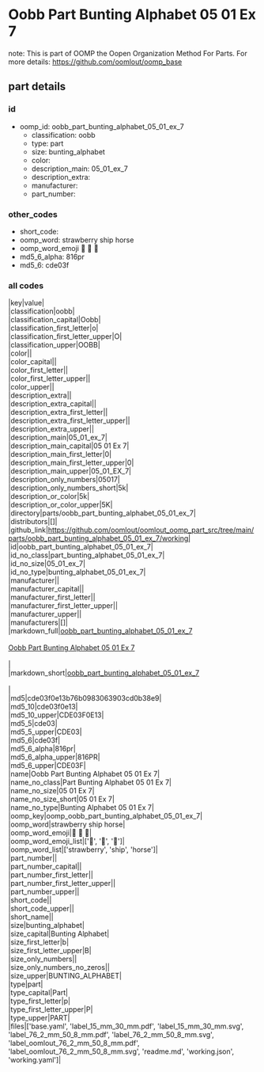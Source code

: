 # Oobb Part Bunting Alphabet 05 01 Ex 7  

note: This is part of OOMP the Oopen Organization Method For Parts. For more details: https://github.com/oomlout/oomp_base

##  part details





### id
* oomp_id: oobb_part_bunting_alphabet_05_01_ex_7
  * classification: oobb
  * type: part
  * size: bunting_alphabet
  * color: 
  * description_main: 05_01_ex_7
  * description_extra: 
  * manufacturer: 
  * part_number: 

### other_codes
* short_code: 
* oomp_word: strawberry ship horse
* oomp_word_emoji :strawberry: :ship: :horse:
* md5_6_alpha: 816pr
* md5_6: cde03f

### all codes 
|key|value|  
|classification|oobb|  
|classification_capital|Oobb|  
|classification_first_letter|o|  
|classification_first_letter_upper|O|  
|classification_upper|OOBB|  
|color||  
|color_capital||  
|color_first_letter||  
|color_first_letter_upper||  
|color_upper||  
|description_extra||  
|description_extra_capital||  
|description_extra_first_letter||  
|description_extra_first_letter_upper||  
|description_extra_upper||  
|description_main|05_01_ex_7|  
|description_main_capital|05 01 Ex 7|  
|description_main_first_letter|0|  
|description_main_first_letter_upper|0|  
|description_main_upper|05_01_EX_7|  
|description_only_numbers|05017|  
|description_only_numbers_short|5k|  
|description_or_color|5k|  
|description_or_color_upper|5K|  
|directory|parts/oobb_part_bunting_alphabet_05_01_ex_7|  
|distributors|[]|  
|github_link|https://github.com/oomlout/oomlout_oomp_part_src/tree/main/parts/oobb_part_bunting_alphabet_05_01_ex_7/working|  
|id|oobb_part_bunting_alphabet_05_01_ex_7|  
|id_no_class|part_bunting_alphabet_05_01_ex_7|  
|id_no_size|05_01_ex_7|  
|id_no_type|bunting_alphabet_05_01_ex_7|  
|manufacturer||  
|manufacturer_capital||  
|manufacturer_first_letter||  
|manufacturer_first_letter_upper||  
|manufacturer_upper||  
|manufacturers|[]|  
|markdown_full|[oobb_part_bunting_alphabet_05_01_ex_7](https://github.com/oomlout/oomlout_oomp_part_src/tree/main/parts/oobb_part_bunting_alphabet_05_01_ex_7/working)<br>[](https://github.com/oomlout/oomlout_oomp_part_src/tree/main/parts/oobb_part_bunting_alphabet_05_01_ex_7/working)<br>[Oobb Part Bunting Alphabet 05 01 Ex 7](https://github.com/oomlout/oomlout_oomp_part_src/tree/main/parts/oobb_part_bunting_alphabet_05_01_ex_7/working)<br><br>|  
|markdown_short|[oobb_part_bunting_alphabet_05_01_ex_7](https://github.com/oomlout/oomlout_oomp_part_src/tree/main/parts/oobb_part_bunting_alphabet_05_01_ex_7/working)<br><br>|  
|md5|cde03f0e13b76b0983063903cd0b38e9|  
|md5_10|cde03f0e13|  
|md5_10_upper|CDE03F0E13|  
|md5_5|cde03|  
|md5_5_upper|CDE03|  
|md5_6|cde03f|  
|md5_6_alpha|816pr|  
|md5_6_alpha_upper|816PR|  
|md5_6_upper|CDE03F|  
|name|Oobb Part Bunting Alphabet 05 01 Ex 7|  
|name_no_class|Part Bunting Alphabet 05 01 Ex 7|  
|name_no_size|05 01 Ex 7|  
|name_no_size_short|05 01 Ex 7|  
|name_no_type|Bunting Alphabet 05 01 Ex 7|  
|oomp_key|oomp_oobb_part_bunting_alphabet_05_01_ex_7|  
|oomp_word|strawberry ship horse|  
|oomp_word_emoji|:strawberry: :ship: :horse:|  
|oomp_word_emoji_list|[':strawberry:', ':ship:', ':horse:']|  
|oomp_word_list|['strawberry', 'ship', 'horse']|  
|part_number||  
|part_number_capital||  
|part_number_first_letter||  
|part_number_first_letter_upper||  
|part_number_upper||  
|short_code||  
|short_code_upper||  
|short_name||  
|size|bunting_alphabet|  
|size_capital|Bunting Alphabet|  
|size_first_letter|b|  
|size_first_letter_upper|B|  
|size_only_numbers||  
|size_only_numbers_no_zeros||  
|size_upper|BUNTING_ALPHABET|  
|type|part|  
|type_capital|Part|  
|type_first_letter|p|  
|type_first_letter_upper|P|  
|type_upper|PART|  
|files|['base.yaml', 'label_15_mm_30_mm.pdf', 'label_15_mm_30_mm.svg', 'label_76_2_mm_50_8_mm.pdf', 'label_76_2_mm_50_8_mm.svg', 'label_oomlout_76_2_mm_50_8_mm.pdf', 'label_oomlout_76_2_mm_50_8_mm.svg', 'readme.md', 'working.json', 'working.yaml']|  
